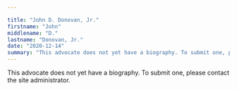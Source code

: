 ```yaml
---

title: "John D. Donovan, Jr."
firstname: "John"
middlename: "D."
lastname: "Donovan, Jr."
date: "2020-12-14"
summary: "This advocate does not yet have a biography. To submit one, please contact the site administrator."
---
```

This advocate does not yet have a biography. To submit one, please contact the site administrator.

